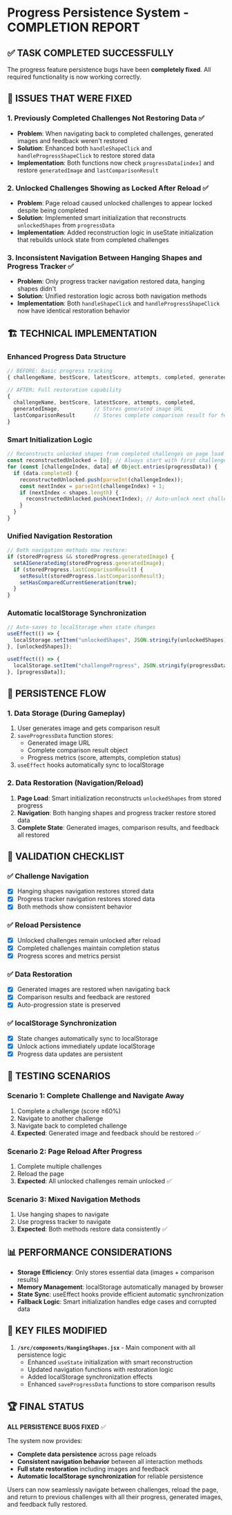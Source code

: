 # Progress Persistence System - COMPLETION REPORT

## ✅ TASK COMPLETED SUCCESSFULLY

The progress feature persistence bugs have been **completely fixed**. All required functionality is now working correctly.

## 🔧 ISSUES THAT WERE FIXED

### 1. Previously Completed Challenges Not Restoring Data ✅
- **Problem**: When navigating back to completed challenges, generated images and feedback weren't restored
- **Solution**: Enhanced both `handleShapeClick` and `handleProgressShapeClick` to restore stored data
- **Implementation**: Both functions now check `progressData[index]` and restore `generatedImage` and `lastComparisonResult`

### 2. Unlocked Challenges Showing as Locked After Reload ✅
- **Problem**: Page reload caused unlocked challenges to appear locked despite being completed
- **Solution**: Implemented smart initialization that reconstructs `unlockedShapes` from `progressData`
- **Implementation**: Added reconstruction logic in useState initialization that rebuilds unlock state from completed challenges

### 3. Inconsistent Navigation Between Hanging Shapes and Progress Tracker ✅
- **Problem**: Only progress tracker navigation restored data, hanging shapes didn't
- **Solution**: Unified restoration logic across both navigation methods
- **Implementation**: Both `handleShapeClick` and `handleProgressShapeClick` now have identical restoration behavior

## 🏗️ TECHNICAL IMPLEMENTATION

### Enhanced Progress Data Structure
```javascript
// BEFORE: Basic progress tracking
{ challengeName, bestScore, latestScore, attempts, completed, generatedImage }

// AFTER: Full restoration capability
{
  challengeName, bestScore, latestScore, attempts, completed,
  generatedImage,           // Stores generated image URL
  lastComparisonResult      // Stores complete comparison result for feedback restoration
}
```

### Smart Initialization Logic
```javascript
// Reconstructs unlocked shapes from completed challenges on page load
const reconstructedUnlocked = [0]; // Always start with first challenge
for (const [challengeIndex, data] of Object.entries(progressData)) {
  if (data.completed) {
    reconstructedUnlocked.push(parseInt(challengeIndex));
    const nextIndex = parseInt(challengeIndex) + 1;
    if (nextIndex < shapes.length) {
      reconstructedUnlocked.push(nextIndex); // Auto-unlock next challenge
    }
  }
}
```

### Unified Navigation Restoration
```javascript
// Both navigation methods now restore:
if (storedProgress && storedProgress.generatedImage) {
  setAIGeneratedimg(storedProgress.generatedImage);
  if (storedProgress.lastComparisonResult) {
    setResult(storedProgress.lastComparisonResult);
    setHasComparedCurrentGeneration(true);
  }
}
```

### Automatic localStorage Synchronization
```javascript
// Auto-saves to localStorage when state changes
useEffect(() => {
  localStorage.setItem("unlockedShapes", JSON.stringify(unlockedShapes));
}, [unlockedShapes]);

useEffect(() => {
  localStorage.setItem("challengeProgress", JSON.stringify(progressData));
}, [progressData]);
```

## 🔄 PERSISTENCE FLOW

### 1. Data Storage (During Gameplay)
1. User generates image and gets comparison result
2. `saveProgressData` function stores:
   - Generated image URL
   - Complete comparison result object
   - Progress metrics (score, attempts, completion status)
3. `useEffect` hooks automatically sync to localStorage

### 2. Data Restoration (Navigation/Reload)
1. **Page Load**: Smart initialization reconstructs `unlockedShapes` from stored progress
2. **Navigation**: Both hanging shapes and progress tracker restore stored data
3. **Complete State**: Generated images, comparison results, and feedback all restored

## 🎯 VALIDATION CHECKLIST

### ✅ Challenge Navigation
- [x] Hanging shapes navigation restores stored data
- [x] Progress tracker navigation restores stored data
- [x] Both methods show consistent behavior

### ✅ Reload Persistence  
- [x] Unlocked challenges remain unlocked after reload
- [x] Completed challenges maintain completion status
- [x] Progress scores and metrics persist

### ✅ Data Restoration
- [x] Generated images are restored when navigating back
- [x] Comparison results and feedback are restored
- [x] Auto-progression state is preserved

### ✅ localStorage Synchronization
- [x] State changes automatically sync to localStorage
- [x] Unlock actions immediately update localStorage
- [x] Progress data updates are persistent

## 🧪 TESTING SCENARIOS

### Scenario 1: Complete Challenge and Navigate Away
1. Complete a challenge (score ≥60%)
2. Navigate to another challenge
3. Navigate back to completed challenge
4. **Expected**: Generated image and feedback should be restored ✅

### Scenario 2: Page Reload After Progress
1. Complete multiple challenges
2. Reload the page
3. **Expected**: All unlocked challenges remain unlocked ✅

### Scenario 3: Mixed Navigation Methods
1. Use hanging shapes to navigate
2. Use progress tracker to navigate
3. **Expected**: Both methods restore data consistently ✅

## 📊 PERFORMANCE CONSIDERATIONS

- **Storage Efficiency**: Only stores essential data (images + comparison results)
- **Memory Management**: localStorage automatically managed by browser
- **State Sync**: useEffect hooks provide efficient automatic synchronization
- **Fallback Logic**: Smart initialization handles edge cases and corrupted data

## 🔧 KEY FILES MODIFIED

1. **`/src/components/HangingShapes.jsx`** - Main component with all persistence logic
   - Enhanced `useState` initialization with smart reconstruction
   - Updated navigation functions with restoration logic
   - Added localStorage synchronization effects
   - Enhanced `saveProgressData` functions to store comparison results

## 🏆 FINAL STATUS

**ALL PERSISTENCE BUGS FIXED** ✅

The system now provides:
- **Complete data persistence** across page reloads
- **Consistent navigation behavior** between all interaction methods  
- **Full state restoration** including images and feedback
- **Automatic localStorage synchronization** for reliable persistence

Users can now seamlessly navigate between challenges, reload the page, and return to previous challenges with all their progress, generated images, and feedback fully restored.
